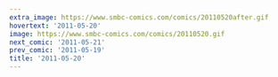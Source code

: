 ```yaml
---
extra_image: https://www.smbc-comics.com/comics/20110520after.gif
hovertext: '2011-05-20'
image: https://www.smbc-comics.com/comics/20110520.gif
next_comic: '2011-05-21'
prev_comic: '2011-05-19'
title: '2011-05-20'
---
```


